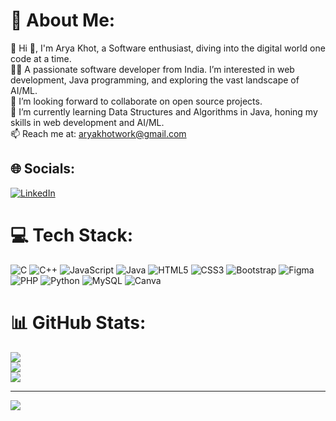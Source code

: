 # 💫 About Me:
🔭 Hi 👋, I'm Arya Khot, a Software enthusiast, diving into the digital world one code at a time.<br>👩‍💻 A passionate software developer from India. I’m interested in web development, Java programming, and exploring the vast landscape of AI/ML.<br>👯 I’m looking forward to collaborate on open source projects.<br>🌱 I’m currently learning Data Structures and Algorithms in Java, honing my skills in web development and AI/ML.<br>📫 Reach me at: aryakhotwork@gmail.com<br>


## 🌐 Socials:
[![LinkedIn](https://img.shields.io/badge/LinkedIn-%230077B5.svg?logo=linkedin&logoColor=white)](https://linkedin.com/in/https://www.linkedin.com/in/arya-khot-76582a287/) 

# 💻 Tech Stack:
![C](https://img.shields.io/badge/c-%2300599C.svg?style=flat&logo=c&logoColor=white) ![C++](https://img.shields.io/badge/c++-%2300599C.svg?style=flat&logo=c%2B%2B&logoColor=white) ![JavaScript](https://img.shields.io/badge/javascript-%23323330.svg?style=flat&logo=javascript&logoColor=%23F7DF1E) ![Java](https://img.shields.io/badge/java-%23ED8B00.svg?style=flat&logo=openjdk&logoColor=white) ![HTML5](https://img.shields.io/badge/html5-%23E34F26.svg?style=flat&logo=html5&logoColor=white) ![CSS3](https://img.shields.io/badge/css3-%231572B6.svg?style=flat&logo=css3&logoColor=white) ![Bootstrap](https://img.shields.io/badge/bootstrap-%238511FA.svg?style=flat&logo=bootstrap&logoColor=white) ![Figma](https://img.shields.io/badge/figma-%23F24E1E.svg?style=flat&logo=figma&logoColor=white) ![PHP](https://img.shields.io/badge/php-%23777BB4.svg?style=flat&logo=php&logoColor=white) ![Python](https://img.shields.io/badge/python-3670A0?style=flat&logo=python&logoColor=ffdd54) ![MySQL](https://img.shields.io/badge/mysql-%2300000f.svg?style=flat&logo=mysql&logoColor=white) ![Canva](https://img.shields.io/badge/Canva-%2300C4CC.svg?style=flat&logo=Canva&logoColor=white)
# 📊 GitHub Stats:
![](https://github-readme-stats.vercel.app/api?username=aryakhot&theme=radical&hide_border=false&include_all_commits=false&count_private=false)<br/>
![](https://github-readme-streak-stats.herokuapp.com/?user=aryakhot&theme=radical&hide_border=false)<br/>
![](https://github-readme-stats.vercel.app/api/top-langs/?username=aryakhot&theme=radical&hide_border=false&include_all_commits=false&count_private=false&layout=compact)

---
[![](https://visitcount.itsvg.in/api?id=nish1502&icon=0&color=0)](https://visitcount.itsvg.in)

<!-- Proudly created with GPRM ( https://gprm.itsvg.in ) -->
